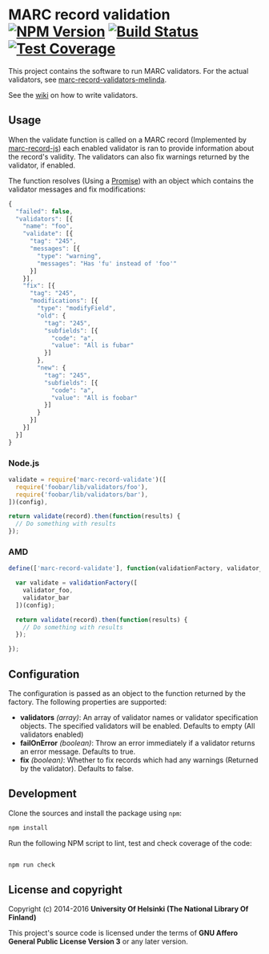 # MARC record validation [![NPM Version](https://img.shields.io/npm/v/marc-record-validate.svg)](https://npmjs.org/package/marc-record-validate) [![Build Status](https://travis-ci.org/NatLibFi/marc-record-validate.svg)](https://travis-ci.org/NatLibFi/marc-record-validate) [![Test Coverage](https://codeclimate.com/github/NatLibFi/marc-record-validate/badges/coverage.svg)](https://codeclimate.com/github/NatLibFi/marc-record-validate/coverage)

This project contains the software to run MARC validators. For the actual validators, see [marc-record-validators-melinda](https://github.com/natlibfi/marc-record-validators-melinda).

See the [wiki](https://github.com/NatLibFi/marc-record-validate/wiki/Writing-validators) on how to write validators.

## Usage

When the validate function is called on a MARC record (Implemented by [marc-record-js](https://github.com/petuomin/marc-record-js)) each enabled validator is ran to provide information about the record's validity. The validators can also fix warnings returned by the validator, if enabled.

The function resolves (Using a [Promise](https://developer.mozilla.org/en-US/docs/Web/JavaScript/Reference/Global_Objects/Promise)) with an object which contains the validator messages and fix modifications:

```js
{
  "failed": false,
  "validators": [{
    "name": "foo",
    "validate": [{
      "tag": "245",
      "messages": [{
        "type": "warning",
        "messages": "Has 'fu' instead of 'foo'"
      }]  
    }],
    "fix": [{
      "tag": "245",
      "modifications": [{
        "type": "modifyField",
        "old": {
          "tag": "245",
          "subfields": [{
            "code": "a",
            "value": "All is fubar"
          }]
        },
        "new": {
          "tag": "245",
          "subfields": [{
            "code": "a",
            "value": "All is foobar"
          }]
        }
      }]
    }]
  }]
}
```

### Node.js

```js
validate = require('marc-record-validate')([
  require('foobar/lib/validators/foo'),
  require('foobar/lib/validators/bar'),
])(config),

return validate(record).then(function(results) {
  // Do something with results
});

```

### AMD
```js
define(['marc-record-validate'], function(validationFactory, validator_foo, validator_bar) {

  var validate = validationFactory([
    validator_foo,
    validator_bar
  ])(config);

  return validate(record).then(function(results) {
    // Do something with results
  });

});
```

## Configuration

The configuration is passed as an object to the function returned by the factory. The following properties are supported:

- **validators** *(array)*: An array of validator names or validator specification objects. The specified validators will be enabled. Defaults to empty (All validators enabled)
- **failOnError** *(boolean)*: Throw an error immediately if a validator returns an error message. Defaults to true.
- **fix** *(boolean)*: Whether to fix records which had any warnings (Returned by the validator). Defaults to false.

## Development 

Clone the sources and install the package using `npm`:

```sh
npm install
```

Run the following NPM script to lint, test and check coverage of the code:

```javascript

npm run check

```

## License and copyright

Copyright (c) 2014-2016 **University Of Helsinki (The National Library Of Finland)**

This project's source code is licensed under the terms of **GNU Affero General Public License Version 3** or any later version.
